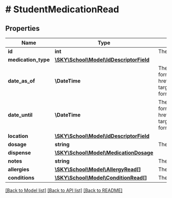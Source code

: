 # # StudentMedicationRead

## Properties

Name | Type | Description | Notes
------------ | ------------- | ------------- | -------------
**id** | **int** | The ID of student medication | [optional]
**medication_type** | [**\SKY\School\Model\IdDescriptorField**](IdDescriptorField.md) |  | [optional]
**date_as_of** | **\DateTime** | The date the allergy or condition began. Use format ...  Uses &lt;a href&#x3D;\&quot;https://tools.ietf.org/html/rfc3339\&quot; target&#x3D;\&quot;_blank\&quot;&gt;ISO-8601&lt;/a&gt; format: &#x60;&#x60;&#x60;2022-01-20T16:30:00-05:00&#x60;&#x60;&#x60; | [optional]
**date_until** | **\DateTime** | The date the allergy or condition ended. Use format ...  Uses &lt;a href&#x3D;\&quot;https://tools.ietf.org/html/rfc3339\&quot; target&#x3D;\&quot;_blank\&quot;&gt;ISO-8601&lt;/a&gt; format: &#x60;&#x60;&#x60;2022-01-20T16:30:00-05:00&#x60;&#x60;&#x60; | [optional]
**location** | [**\SKY\School\Model\IdDescriptorField**](IdDescriptorField.md) |  | [optional]
**dosage** | **string** | The dosage of medication | [optional]
**dispense** | [**\SKY\School\Model\MedicationDosage**](MedicationDosage.md) |  | [optional]
**notes** | **string** | The notes/comments for the medication. | [optional]
**allergies** | [**\SKY\School\Model\AllergyRead[]**](AllergyRead.md) | The list of allergies this medication can treat. | [optional]
**conditions** | [**\SKY\School\Model\ConditionRead[]**](ConditionRead.md) | The list of conditions this medication can treat. | [optional]

[[Back to Model list]](../../README.md#models) [[Back to API list]](../../README.md#endpoints) [[Back to README]](../../README.md)
